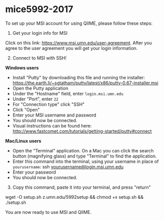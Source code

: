# mice5992-2017

To set up your MSI account for using QIIME, please follow these steps:

1. Get your login info for MSI

Click on this link: https://www.msi.umn.edu/user-agreement. After you agree to the user agreement you will get your login information. 

2. Connect to MSI with SSH!

**Windows users**

- Install "Putty" by downloading this file and running the installer:
https://the.earth.li/~sgtatham/putty/latest/x86/putty-0.67-installer.msi
- Open the Putty application
- Under the "Hostname" field, enter `login.msi.umn.edu`
- Under "Port", enter `22`
- For "Connection type" click "SSH"
- Click "Open"
- Enter your MSI username and password
- You should now be connected.
- Visual instructions can be found here: http://www.fastcomet.com/tutorials/getting-started/putty#connect

**Mac/Linux users**

- Open the "Terminal" application. On a Mac you can click the search button (magnifying glass) and type "Terminal" to find the application.
- Enter this command into the terminal, using your username in place of `yourusername`:
ssh yourusername@login.msi.umn.edu
- Enter your password
- You should now be connected.

3. Copy this command, paste it into your terminal, and press "return"

wget -O setup.sh z.umn.edu/5992setup && chmod +x setup.sh && ./setup.sh

You are now ready to use MSI and QIIME.

